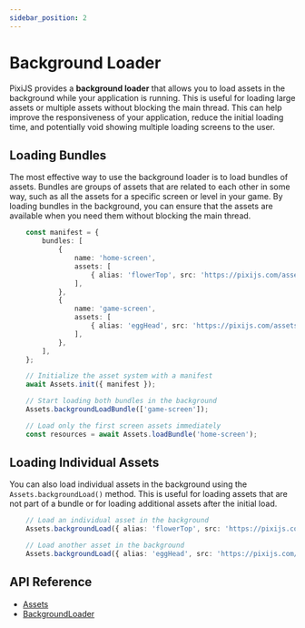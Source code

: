 ```yaml
---
sidebar_position: 2
---
```


# Background Loader

PixiJS provides a **background loader** that allows you to load assets in the background while your application is running. This is useful for loading large assets or multiple assets without blocking the main thread. This can help improve the responsiveness of your application, reduce the initial loading time, and potentially void showing multiple loading screens to the user.

## Loading Bundles

The most effective way to use the background loader is to load bundles of assets. Bundles are groups of assets that are related to each other in some way, such as all the assets for a specific screen or level in your game. By loading bundles in the background, you can ensure that the assets are available when you need them without blocking the main thread.

```ts
    const manifest = {
        bundles: [
            {
                name: 'home-screen',
                assets: [
                    { alias: 'flowerTop', src: 'https://pixijs.com/assets/flowerTop.png' },
                ],
            },
            {
                name: 'game-screen',
                assets: [
                    { alias: 'eggHead', src: 'https://pixijs.com/assets/eggHead.png' },
                ],
            },
        ],
    };

    // Initialize the asset system with a manifest
    await Assets.init({ manifest });

    // Start loading both bundles in the background
    Assets.backgroundLoadBundle(['game-screen']);

    // Load only the first screen assets immediately
    const resources = await Assets.loadBundle('home-screen');
```

## Loading Individual Assets
You can also load individual assets in the background using the `Assets.backgroundLoad()` method. This is useful for loading assets that are not part of a bundle or for loading additional assets after the initial load.

```ts
    // Load an individual asset in the background
    Assets.backgroundLoad({ alias: 'flowerTop', src: 'https://pixijs.com/assets/flowerTop.png' });

    // Load another asset in the background
    Assets.backgroundLoad({ alias: 'eggHead', src: 'https://pixijs.com/assets/eggHead.png' });
```

## API Reference

- [Assets](https://pixijs.download/release/docs/assets.Assets.html)
- [BackgroundLoader](https://pixijs.download/release/docs/assets.BackgroundLoader.html)
